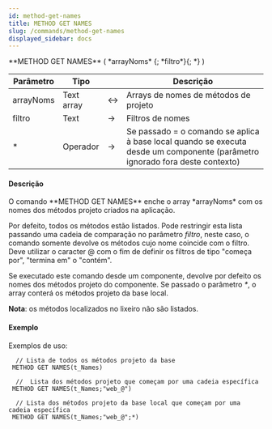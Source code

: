 ```yaml
---
id: method-get-names
title: METHOD GET NAMES
slug: /commands/method-get-names
displayed_sidebar: docs
---
```


<!--REF #_command_.METHOD GET NAMES.Syntax-->**METHOD GET NAMES** ( *arrayNoms* {; *filtro*}{; *} )<!-- END REF-->
<!--REF #_command_.METHOD GET NAMES.Params-->
| Parâmetro | Tipo |  | Descrição |
| --- | --- | --- | --- |
| arrayNoms | Text array | &harr; | Arrays de nomes de métodos de projeto |
| filtro | Text | &srarr; | Filtros de nomes |
| * | Operador | &srarr; | Se passado = o comando se aplica à base local quando se executa desde um componente (parâmetro ignorado fora deste contexto) |

<!-- END REF-->

#### Descrição 

<!--REF #_command_.METHOD GET NAMES.Summary-->O comando **METHOD GET NAMES** enche o array *arrayNoms* com os nomes dos métodos projeto criados na aplicação.<!-- END REF-->  
  
Por defeito, todos os métodos estão listados. Pode restringir esta lista passando uma cadeia de comparação no parâmetro *filtro*, neste caso, o comando somente devolve os métodos cujo nome coincide com o filtro. Deve utilizar o caracter @ com o fim de definir os filtros de tipo "começa por", "termina em" o "contém".  
  
Se executado este comando desde um componente, devolve por defeito os nomes dos métodos projeto do componente. Se passado o parâmetro *\**, o array conterá os métodos projeto da base local.  
  
**Nota**: os métodos localizados no lixeiro não são listados. 

#### Exemplo 

Exemplos de uso:

```4d
  // Lista de todos os métodos projeto da base
 METHOD GET NAMES(t_Names)
 
  //  Lista dos métodos projeto que começam por uma cadeia específica
 METHOD GET NAMES(t_Names;"web_@")
 
  // Lista dos métodos projeto da base local que começam por uma cadeia específica
 METHOD GET NAMES(t_Names;"web_@";*)
```
